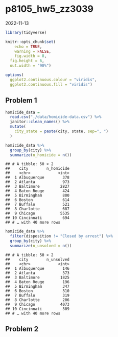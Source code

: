 p8105_hw5_zz3039
================
2022-11-13

``` r
library(tidyverse)

knitr::opts_chunk$set(
    echo = TRUE,
    warning = FALSE,
    fig.width = 8, 
  fig.height = 6,
  out.width = "90%")

options(
  ggplot2.continuous.colour = "viridis",
  ggplot2.continuous.fill = "viridis")
```

## Problem 1

``` r
homicide_data = 
  read.csv("./data/homicide-data.csv") %>% 
  janitor::clean_names() %>% 
  mutate(
    city_state = paste(city, state, sep=", ")
  )

homicide_data %>% 
  group_by(city) %>% 
  summarize(n_homicide = n())
```

    ## # A tibble: 50 × 2
    ##    city        n_homicide
    ##    <chr>            <int>
    ##  1 Albuquerque        378
    ##  2 Atlanta            973
    ##  3 Baltimore         2827
    ##  4 Baton Rouge        424
    ##  5 Birmingham         800
    ##  6 Boston             614
    ##  7 Buffalo            521
    ##  8 Charlotte          687
    ##  9 Chicago           5535
    ## 10 Cincinnati         694
    ## # … with 40 more rows

``` r
homicide_data %>% 
  filter(disposition != "Closed by arrest") %>% 
  group_by(city) %>% 
  summarize(n_unsolved = n())
```

    ## # A tibble: 50 × 2
    ##    city        n_unsolved
    ##    <chr>            <int>
    ##  1 Albuquerque        146
    ##  2 Atlanta            373
    ##  3 Baltimore         1825
    ##  4 Baton Rouge        196
    ##  5 Birmingham         347
    ##  6 Boston             310
    ##  7 Buffalo            319
    ##  8 Charlotte          206
    ##  9 Chicago           4073
    ## 10 Cincinnati         309
    ## # … with 40 more rows

## Problem 2

